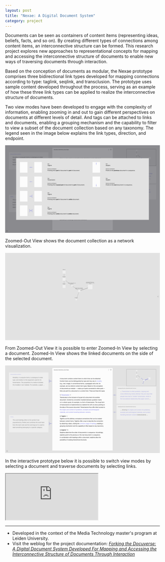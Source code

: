 ```yaml
---
layout: post
title: "Nexae: A Digital Document System"
category: project
---
```


Documents can be seen as containers of content items (representing ideas, beliefs, facts, and so on). By creating different types of connections among content items, an interconnective structure can be formed. This research project explores new approaches to representational concepts for mapping and accessing the interconnective structure of documents to enable new ways of traversing documents through interaction.

Based on the conception of documents as modular, the Nexae prototype comprises three bidirectional link types developed for mapping connections according to type: taglink, seqlink, and transclusion. The prototype uses sample content developed throughout the process, serving as an example of how these three link types can be applied to realize the interconnective structure of documents.

Two view modes have been developed to engage with the complexity of information, enabling zooming in and out to gain different perspectives on documents at different levels of detail. And tags can be attached to links and documents, enabling a grouping mechanism and the capability to filter to view a subset of the document collection based on any taxonomy. The legend seen in the image below explains the link types, direction, and endpoint.

<div class="text-above-text-below"><img src="/assets/media/legend.png"></div>

Zoomed-Out View shows the document collection as a network visualization.

<div class="text-above-text-below"><img src="/assets/media/zoomed-out_view.png"></div>

From Zoomed-Out View it is possible to enter Zoomed-In View by selecting a document. Zoomed-In View shows the linked documents on the side of the selected document.

<div class="text-above-text-below"><img src="/assets/media/zoomed-in_view.png"></div>

In the interactive prototype below it is possible to switch view modes by selecting a document and traverse documents by selecting links.

<div class="text-above-footnotes-below"><div class="iframe-container"><iframe class="responsive-iframe" src="https://framer.com/embed/Nexae--gzY8p0yS8BcdiWvYFmIC/F_MbbVHe7?highlights=0" allowfullscreen></iframe></div></div>

---

<ul class=credits>
  <li>Developed in the context of the Media Technology master's program at Leiden University.</li>
  <li>Visit the weblog for the project documentation: <a href="https://rebeccarui.online/forking_the_docuverse_weblog/"><i>Forking the Docuverse: A Digital Document System Developed For Mapping and Accessing the Interconnective Structure of Documents Through Interaction</i></a></li>
</ul>
